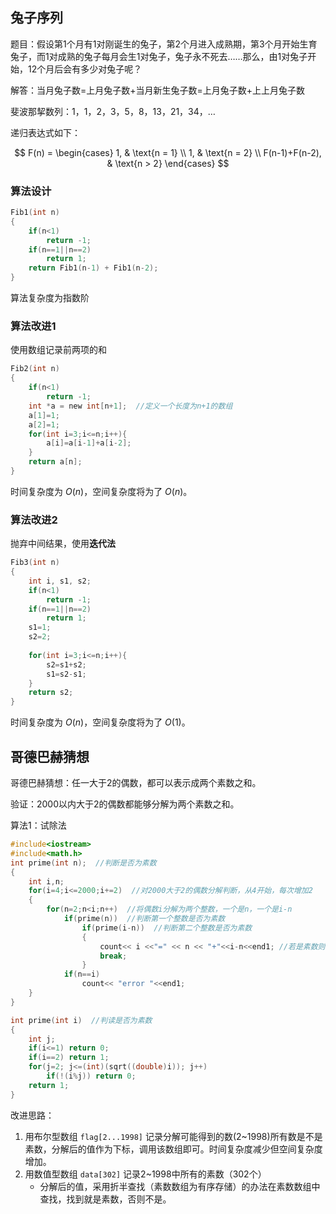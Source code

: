 ## 兔子序列

题目：假设第1个月有1对刚诞生的兔子，第2个月进入成熟期，第3个月开始生育兔子，而1对成熟的兔子每月会生1对兔子，兔子永不死去……那么，由1对兔子开始，12个月后会有多少对兔子呢？

解答：当月兔子数=上月兔子数+当月新生兔子数=上月兔子数+上上月兔子数

斐波那挈数列：1，1，2，3，5，8，13，21，34，…

递归表达式如下：

$$
F(n) =
\begin{cases}
1, & \text{n = 1}  \\
1, & \text{n = 2}  \\
F(n-1)+F(n-2), & \text{n > 2}
\end{cases}
$$


### 算法设计

```c
Fib1(int n)
{
    if(n<1)
        return -1;
    if(n==1||n==2)
        return 1;
    return Fib1(n-1) + Fib1(n-2);
}
```

算法复杂度为指数阶



### 算法改进1

使用数组记录前两项的和

```c
Fib2(int n)
{
    if(n<1)
        return -1;
    int *a = new int[n+1];  //定义一个长度为n+1的数组
    a[1]=1;
    a[2]=1;
    for(int i=3;i<=n;i++){
        a[i]=a[i-1]+a[i-2];
    }
    return a[n];
}
```

时间复杂度为 $O(n)$，空间复杂度将为了 $O(n)$。



### 算法改进2

抛弃中间结果，使用**迭代法**

```c
Fib3(int n)
{
    int i, s1, s2;
    if(n<1)
        return -1;
    if(n==1||n==2)
        return 1;
    s1=1;
    s2=2;
    
    for(int i=3;i<=n;i++){
        s2=s1+s2;
        s1=s2-s1;
    }
    return s2;
}
```

时间复杂度为 $O(n)$，空间复杂度将为了 $O(1)$。



## 哥德巴赫猜想

哥德巴赫猜想：任一大于2的偶数，都可以表示成两个素数之和。

验证：2000以内大于2的偶数都能够分解为两个素数之和。

算法1：试除法

```c
#include<iostream>
#include<math.h>
int prime(int n);  //判断是否为素数
{
    int i,n;
    for(i=4;i<=2000;i+=2)  //对2000大于2的偶数分解判断，从4开始，每次增加2
    {
        for(n=2;n<i;n++)  //将偶数i分解为两个整数，一个是n，一个是i-n
            if(prime(n))  //判断第一个整数是否为素数
                if(prime(i-n))  //判断第二个整数是否为素数
                {
                    count<< i <<"=" << n << "+"<<i-n<<end1; //若是素数则输出
                    break;
                }
            if(n==i)
                count<< "error "<<end1;
    }
}

int prime(int i)  //判读是否为素数
{
    int j;
    if(i<=1) return 0;
    if(i==2) return 1;
    for(j=2; j<=(int)(sqrt((double)i)); j++)
        if(!(i%j)) return 0;
    return 1;
}
```

改进思路：

1. 用布尔型数组 `flag[2...1998]` 记录分解可能得到的数(2~1998)所有数是不是素数，分解后的值作为下标，调用该数组即可。时间复杂度减少但空间复杂度增加。
2. 用数值型数组 `data[302]` 记录2~1998中所有的素数（302个）
   * 分解后的值，采用折半查找（素数数组为有序存储）的办法在素数数组中查找，找到就是素数，否则不是。